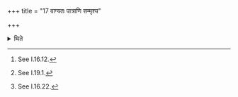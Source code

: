 +++
title = "17 वाग्यतः पात्राणि सम्मृश्य"

+++

<details><summary>थिते</summary>

17. Being with restrained speech, having touched the utensils[^1] having sanctified the sprinkling-water, having called the Brahman,[^2] he sprinkles water on the utensils.[^3]  

[^1]: See I.16.12.  

[^2]: See I.19.1.  

[^3]: See I.16.22.  
</details>
